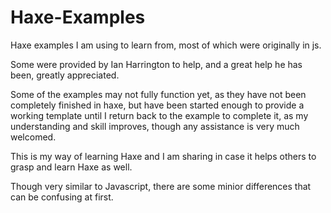 # Haxe-Examples

Haxe examples I am using to learn from, most of which were originally in js.

Some were provided by Ian Harrington to help, and a great help he has been, greatly appreciated.

Some of the examples may not fully function yet, as they have not been completely finished in haxe, but have been started enough to provide a working template until I return back to the example to complete it, as my understanding and skill improves, though any assistance is very much welcomed.

This is my way of learning Haxe and I am sharing in case it helps others to grasp and learn Haxe as well.

Though very similar to Javascript, there are some minior differences that can be confusing at first.
